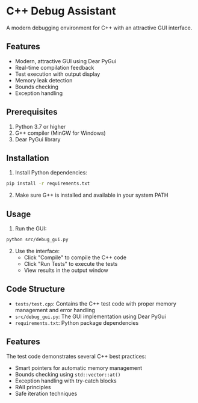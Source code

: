 # C++ Debug Assistant

A modern debugging environment for C++ with an attractive GUI interface.

## Features

- Modern, attractive GUI using Dear PyGui
- Real-time compilation feedback
- Test execution with output display
- Memory leak detection
- Bounds checking
- Exception handling

## Prerequisites

1. Python 3.7 or higher
2. G++ compiler (MinGW for Windows)
3. Dear PyGui library

## Installation

1. Install Python dependencies:
```bash
pip install -r requirements.txt
```

2. Make sure G++ is installed and available in your system PATH

## Usage

1. Run the GUI:
```bash
python src/debug_gui.py
```

2. Use the interface:
   - Click "Compile" to compile the C++ code
   - Click "Run Tests" to execute the tests
   - View results in the output window

## Code Structure

- `tests/test.cpp`: Contains the C++ test code with proper memory management and error handling
- `src/debug_gui.py`: The GUI implementation using Dear PyGui
- `requirements.txt`: Python package dependencies

## Features

The test code demonstrates several C++ best practices:
- Smart pointers for automatic memory management
- Bounds checking using `std::vector::at()`
- Exception handling with try-catch blocks
- RAII principles
- Safe iteration techniques
